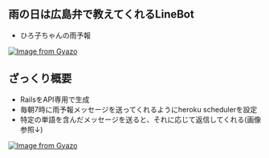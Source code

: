 ## 雨の日は広島弁で教えてくれるLineBot

-  ひろ子ちゃんの雨予報

[![Image from Gyazo](https://i.gyazo.com/0e0ae4a2e587df9780553eac98799bf7.png)](https://gyazo.com/0e0ae4a2e587df9780553eac98799bf7)

## ざっくり概要
- RailsをAPI専用で生成
- 毎朝7時に雨予報メッセージを送ってくれるようにheroku schedulerを設定
- 特定の単語を含んだメッセージを送ると、それに応じて返信してくれる(画像参照↓)

[![Image from Gyazo](https://i.gyazo.com/824d8dd1dbd94208d7ffd4b489bf85f6.png)](https://gyazo.com/824d8dd1dbd94208d7ffd4b489bf85f6)